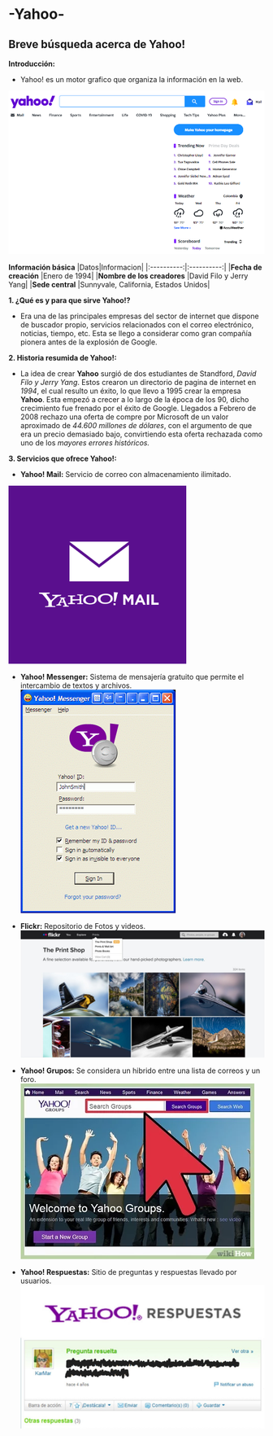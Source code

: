# -Yahoo-
## Breve búsqueda acerca de Yahoo!

**Introducción:**

- Yahoo! es un motor grafico que organiza la información en la web.

![Yahoo pagina de inicio](https://github.com/SaraGJ1706/-Yahoo-/blob/main/Yahoo%20pagina%20de%20inicio.png)

**Información básica**
|Datos|Informacion|
|:----------:|:----------:|
|**Fecha de creación** |Enero de 1994|
|**Nombre de los creadores** |David Filo y Jerry Yang|
|**Sede central** |Sunnyvale, California, Estados Unidos|

**1. ¿Qué es y para que sirve Yahoo!?**

- Era una de las principales empresas del sector de internet que dispone de buscador propio, servicios relacionados con el correo electrónico, noticias, tiempo, etc. Esta se llego a considerar como gran compañía pionera antes de la explosión de Google.

**2. Historia resumida de Yahoo!:**

- La idea de crear **Yahoo** surgió de dos estudiantes de Standford, *David Filo y Jerry Yang*. Estos crearon un directorio de pagina de internet en *1994*, el cual resulto un éxito, lo que llevo a 1995 crear la empresa **Yahoo**. Esta empezó a crecer a lo largo de la época de los 90, dicho crecimiento fue frenado por el éxito de Google. Llegados a Febrero de 2008 rechazo una oferta de compre por Microsoft de un valor aproximado de *44.600 millones de dólares*, con el argumento de que era un precio demasiado bajo, convirtiendo esta oferta rechazada como uno de los *mayores errores históricos.*

**3. Servicios que ofrece Yahoo!:**

- **Yahoo! Mail:** Servicio de correo con almacenamiento ilimitado.

![Yahoo mail](https://github.com/SaraGJ1706/-Yahoo-/blob/main/Yahoo%20mail.png)

- **Yahoo! Messenger:** Sistema de mensajería gratuito que permite el intercambio de textos y archivos.
![Yahoo Messenger](https://github.com/SaraGJ1706/-Yahoo-/blob/main/Messanger.gif)

- **Flickr:** Repositorio de Fotos y videos.
![Flickrs](https://github.com/SaraGJ1706/-Yahoo-/blob/main/flocker.jpg)

- **Yahoo! Grupos:** Se considera un hibrido entre una lista de correos y un foro.
![Grupos](https://github.com/SaraGJ1706/-Yahoo-/blob/main/grupos.jpg)

- **Yahoo! Respuestas:** Sitio de preguntas y respuestas llevado por usuarios.
![Respuetas](https://github.com/SaraGJ1706/-Yahoo-/blob/main/respuestas.jpg)


 
